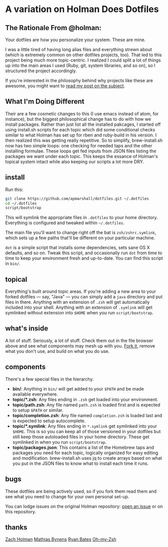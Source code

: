 # A variation on Holman Does Dotfiles

## The Rationale From @holman:

Your dotfiles are how you personalize your system. These are mine.

I was a little tired of having long alias files and everything strewn about
(which is extremely common on other dotfiles projects, too). That led to this
project being much more topic-centric. I realized I could split a lot of things
up into the main areas I used (Ruby, git, system libraries, and so on), so I
structured the project accordingly.

If you're interested in the philosophy behind why projects like these are
awesome, you might want to [read my post on the
subject](http://zachholman.com/2010/08/dotfiles-are-meant-to-be-forked/).

## What I'm Doing Different

Their are a few cosmetic changes to this (I use emacs instead of atom, for instance), but the biggest philosophical change has to do with how we install packages. Rather than just list all the installed pakcages, I started off using install.sh scripts for each topic which did some conditional checks similar to what Holman has set up for rben and ruby-build in his version. I then realized this was getting really repetitive. So to simplify, brew-install.sh now has two simple loops: one checking for needed taps and the other installing formulae. These loops get fed inputs from JSON files listing the packages we want under each topic. This keeps the essance of Holman's topical system intact while also keeping our scripts a lot more DRY.

## install

Run this:

```sh
git clone https://github.com/apmarshall/dotfiles.git ~/.dotfiles
cd ~/.dotfiles
script/bootstrap
```

This will symlink the appropriate files in `.dotfiles` to your home directory.
Everything is configured and tweaked within `~/.dotfiles`.

The main file you'll want to change right off the bat is `zsh/zshrc.symlink`,
which sets up a few paths that'll be different on your particular machine.

`dot` is a simple script that installs some dependencies, sets sane OS X
defaults, and so on. Tweak this script, and occasionally run `dot` from
time to time to keep your environment fresh and up-to-date. You can find
this script in `bin/`.

## topical

Everything's built around topic areas. If you're adding a new area to your
forked dotfiles — say, "Java" — you can simply add a `java` directory and put
files in there. Anything with an extension of `.zsh` will get automatically
included into your shell. Anything with an extension of `.symlink` will get
symlinked without extension into `$HOME` when you run `script/bootstrap`.

## what's inside

A lot of stuff. Seriously, a lot of stuff. Check them out in the file browser
above and see what components may mesh up with you.
[Fork it](https://github.com/holman/dotfiles/fork), remove what you don't
use, and build on what you do use.

## components

There's a few special files in the hierarchy.

- **bin/**: Anything in `bin/` will get added to your `$PATH` and be made
  available everywhere.
- **topic/\*.zsh**: Any files ending in `.zsh` get loaded into your
  environment.
- **topic/path.zsh**: Any file named `path.zsh` is loaded first and is
  expected to setup `$PATH` or similar.
- **topic/completion.zsh**: Any file named `completion.zsh` is loaded
  last and is expected to setup autocomplete.
- **topic/\*.symlink**: Any files ending in `*.symlink` get symlinked into
  your `$HOME`. This is so you can keep all of those versioned in your dotfiles
  but still keep those autoloaded files in your home directory. These get
  symlinked in when you run `script/bootstrap`.
- **topic/packages.json**: This contains a list of the Homebrew taps and packages you need for each topic, logically organized for easy editing and modification. brew-install.sh uses jq to create arrays based on what you put in the JSON files to know what to install each time it runs.

## bugs

These dotfiles are being actively used, so if you fork them read them and see what you need to change for your own personal set-up.

You can lodge issues on the original Holman repository:
[open an issue](https://github.com/holman/dotfiles/issues) or on this repository.

## thanks

[Zach Holman](https://github.com/holman)
[Mathias Bynens](https://github.com/mathiasbynens)
[Ryan Bates](http://github.com/ryanb)
[Oh-my-Zsh](https://github.com/robbyrussell/oh-my-zsh)

